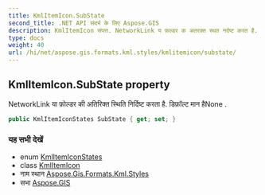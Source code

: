 ```yaml
---
title: KmlItemIcon.SubState
second_title: .NET API संदर्भ के लिए Aspose.GIS
description: KmlItemIcon संपत्त. NetworkLink य फ़ल्डर क अतरक्त स्थत नर्दष्ट करत है. डफ़ल्ट मन हैNone .
type: docs
weight: 40
url: /hi/net/aspose.gis.formats.kml.styles/kmlitemicon/substate/
---
```

## KmlItemIcon.SubState property

NetworkLink या फ़ोल्डर की अतिरिक्त स्थिति निर्दिष्ट करता है. डिफ़ॉल्ट मान हैNone .

```csharp
public KmlItemIconStates SubState { get; set; }
```

### यह सभी देखें

* enum [KmlItemIconStates](../../kmlitemiconstates/)
* class [KmlItemIcon](../)
* नाम स्थान [Aspose.Gis.Formats.Kml.Styles](../../kmlitemicon/)
* सभा [Aspose.GIS](../../../)


